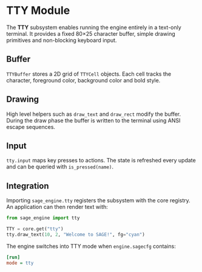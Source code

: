 # TTY Module

The **TTY** subsystem enables running the engine entirely in a text-only
terminal. It provides a fixed 80×25 character buffer, simple drawing
primitives and non-blocking keyboard input.

## Buffer

`TTYBuffer` stores a 2D grid of `TTYCell` objects. Each cell tracks the
character, foreground color, background color and bold style.

## Drawing

High level helpers such as `draw_text` and `draw_rect` modify the buffer.
During the draw phase the buffer is written to the terminal using ANSI
escape sequences.

## Input

`tty.input` maps key presses to actions. The state is refreshed every
update and can be queried with `is_pressed(name)`.

## Integration

Importing `sage_engine.tty` registers the subsystem with the core
registry. An application can then render text with:

```python
from sage_engine import tty

TTY = core.get("tty")
tty.draw_text(10, 2, "Welcome to SAGE!", fg="cyan")
```

The engine switches into TTY mode when `engine.sagecfg` contains:

```ini
[run]
mode = tty
```
